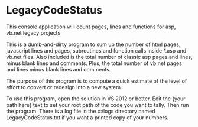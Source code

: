 # LegacyCodeStatus
This console application will count pages, lines and functions for asp, vb.net legacy projects

This is a dumb-and-dirty program to sum up the number of html pages, javascript lines and pages, subroutines and function calls inside *.asp and vb.net files.  Also included is the total number of classic asp pages and lines, minus blank lines and comments.  Plus, the total number of vb.net pages and lines minus blank lines and comments.

The purpose of this program is to compute a quick estimate of the level of effort to convert or redesign into a new system.

To use this program, open the solution in VS 2012 or better.  Edit the {your path here} text to set your root path of the code you want to tally.  Then run the program.  There is a log file in the c:\logs directory named LegacyCodeStatus.txt if you want a printed copy of your numbers.
